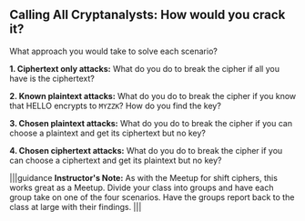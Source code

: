 ## Calling All Cryptanalysts: How would you crack it?
What approach you would take to solve each scenario?


**1. Ciphertext only attacks:** What do you do to break the cipher if all you have is the ciphertext?

**2. Known plaintext attacks:** What do you do to break the cipher if you know that HELLO encrypts to `MYZZK`? How do you find the key?

**3. Chosen plaintext attacks:** What do you do to break the cipher if you can choose a plaintext and get its ciphertext but no key? 

**4. Chosen ciphertext attacks:** What do you do to break the cipher if you can choose a ciphertext and get its plaintext but no key? 

|||guidance
**Instructor's Note:** As with the Meetup for shift ciphers, this works great as a Meetup.  Divide your class into groups and have each group take on one of the four scenarios. Have the groups report back to the class at large with their findings.
|||